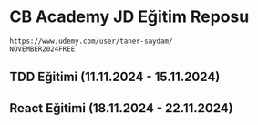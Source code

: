# CB Academy JD Eğitim Reposu

```
https://www.udemy.com/user/taner-saydam/
NOVEMBER2024FREE
```

## TDD Eğitimi (11.11.2024 - 15.11.2024)
## React Eğitimi (18.11.2024 - 22.11.2024)